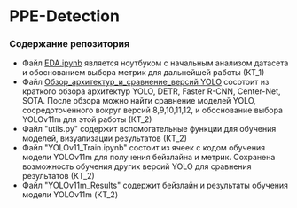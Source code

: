 # PPE-Detection

### Содержание репозитория
- Файл [EDA.ipynb](https://github.com/AlexanderExp/PPE-Detection/blob/main/EDA.ipynb) является ноутбуком с начальным анализом датасета и обоснованием выбора метрик для дальнейшей работы (КТ_1)
- Файл [Обзор_архитектур_и_сравнение_версий YOLO](https://github.com/AlexanderExp/PPE-Detection/blob/main/%D0%9E%D0%B1%D0%B7%D0%BE%D1%80_%D0%B0%D1%80%D1%85%D0%B8%D1%82%D0%B5%D0%BA%D1%82%D1%83%D1%80_%D0%B8_%D1%81%D1%80%D0%B0%D0%B2%D0%BD%D0%B5%D0%BD%D0%B8%D0%B5_%D0%B2%D0%B5%D1%80%D1%81%D0%B8%D0%B9_YOLO.pdf) сосотоит из краткого обзора архитектур YOLO, DETR, Faster R-CNN, Center-Net, SOTA. После обзора можно найти сравнение моделей YOLO, сосредоточенного вокруг версий 8,9,10,11,12, и обоснование выбора YOLOv11m для этой работы (КТ_2)
- Файл "utils.py" содержит вспомогательные функции для обучения моделей, визуализации результатов (КТ_2)
- Файл "YOLOv11_Train.ipynb" состоит из ячеек с кодом обучения модели YOLOv11m для получения бейзлайна и метрик. Сохранена возможность обучения других версий YOLO для сравнения результатов (КТ_2)
- Файл "YOLOv11m_Results" содержит бейзлайн и результаты обучения модели YOLOv11m (КТ_2)
